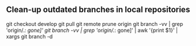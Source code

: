 ## Clean-up outdated branches in local repositories  
git checkout develop
git pull
git remote prune origin 
git branch -vv | grep 'origin/.*: gone]'
git branch -vv | grep 'origin/.*: gone]' | awk '{print $1}' | xargs git branch -d

